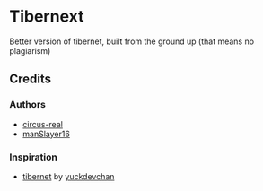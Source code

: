 # Tibernext
Better version of tibernet, built from the ground up (that means no plagiarism)
## Credits
### Authors
- [circus-real](https://github.com/circus-real)
- [manSlayer16](https://github.com/manSlayer16)
### Inspiration
- [tibernet](https://ligmaspoons.tk/) by [yuckdevchan](https://github.com/yuckdevchan)
